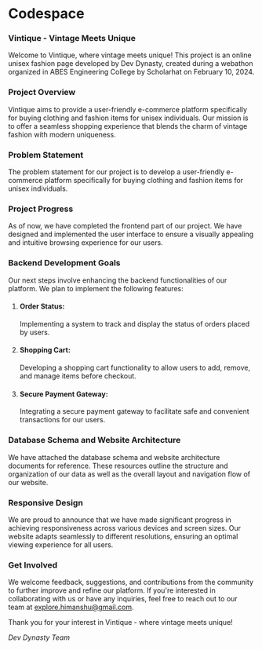 # Codespace

<h3>Vintique - Vintage Meets Unique</h3>

Welcome to Vintique, where vintage meets unique! This project is an online unisex fashion page developed by Dev Dynasty, created during a webathon organized in ABES Engineering College by Scholarhat on February 10, 2024.

<h3>Project Overview</h3>

Vintique aims to provide a user-friendly e-commerce platform specifically for buying clothing and fashion items for unisex individuals. Our mission is to offer a seamless shopping experience that blends the charm of vintage fashion with modern uniqueness.

<h3>Problem Statement</h3>

The problem statement for our project is to develop a user-friendly e-commerce platform specifically for buying clothing and fashion items for unisex individuals.

<h3>Project Progress</h3>

As of now, we have completed the frontend part of our project. We have designed and implemented the user interface to ensure a visually appealing and intuitive browsing experience for our users.

<h3>Backend Development Goals</h3>

Our next steps involve enhancing the backend functionalities of our platform. We plan to implement the following features:

1. <h4>Order Status:</h4> Implementing a system to track and display the status of orders placed by users.
2. <h4>Shopping Cart:</h4> Developing a shopping cart functionality to allow users to add, remove, and manage items before checkout.
3. <h4>Secure Payment Gateway:</h4> Integrating a secure payment gateway to facilitate safe and convenient transactions for our users.

<h3>Database Schema and Website Architecture</h3>

We have attached the database schema and website architecture documents for reference. These resources outline the structure and organization of our data as well as the overall layout and navigation flow of our website.

<h3>Responsive Design</h3>

We are proud to announce that we have made significant progress in achieving responsiveness across various devices and screen sizes. Our website adapts seamlessly to different resolutions, ensuring an optimal viewing experience for all users.

<h3>Get Involved</h3>

We welcome feedback, suggestions, and contributions from the community to further improve and refine our platform. If you're interested in collaborating with us or have any inquiries, feel free to reach out to our team at [explore.himanshu@gmail.com](mailto:explore.himanshu@gmail.com).

Thank you for your interest in Vintique - where vintage meets unique!

*Dev Dynasty Team*
